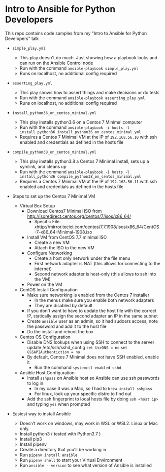 # Intro to Ansible for Python Developers

This repo contains code samples from my "Intro to Ansible for Python Developers" talk

* `simple_play.yml` 
  * This play doesn't do much.  Just showing how a playbook looks and can run on the Ansible Control node
  * Run with the command `ansible-playbook simple_play.yml`
  * Runs on localhost, no additional config required

* `asserting_play.yml`
  * This play shows how to assert things and make decisions or do tests
  * Run with the command `ansible-playbook asserting_play.yml`
  * Runs on localhost, no additional config required

* `install_python36_on_centos_minimal.yml`
  * This play installs python3.6 on a Centos 7 Minimal computer
  * Run with the command `ansible-playbook -i hosts -l install_python36 install_python36_on_centos_minimal.yml`
  * Requires a Centos 7 Minimal VM at the IP of `192.168.56.10` with ssh enabled and credentials as defined in the hosts file

* `compile_python38_on_centos_minimal.yml`
  * This play installs python3.8 a Centos 7 Minimal install, sets up a symlink, and cleans up
  * Run with the command `ansible-playbook -i hosts -l install_python36 compile_python38_on_centos_minimal.yml`
  * Requires a Centos 7 Minimal VM at the IP of `192.168.56.11` with ssh enabled and credentials as defined in the hosts file


* Steps to set up the Centos 7 Minimal VM
  * Virtual Box Setup
    * Download Centos7 Minimal ISO from http://isoredirect.centos.org/centos/7/isos/x86_64/
      * Specific File: xhttp://mirror.tocici.com/centos/7.7.1908/isos/x86_64/CentOS-7-x86_64-Minimal-1908.iso
    * Install VM from CentOS 7.7 minimal ISO
      * Create a new VM
      * Attach the ISO to the new VM
    * Configure Networking
      * Create a host only network under the file menu
      * First network adapter is NAT (this allows for connecting to the internet)
      * Second network adapter is host-only (this allows to ssh into the VM)
    * Power on the VM
  * CentOS Install Configuration
    * Make sure networking is enabled from the Centos 7 installer
      * In the menus make sure you enable both network adapters
      * They are disabled by default
    * If you don't want to have to update the host file with the correct IP, statically assign the second adapter an IP in the same subnet 
    * Create `ansible` user as an admin, so it had sudoers access, note the password and add it to the host file
    * Do the install and reboot the box
  * Centos OS Configuration
    * Disable DNS lookups when using SSH to connect to the server
        update /etc/ssh/sshd_config
          `set UseDNS = no`
          `set GSSAPIAuthentiction = no`
    * By default, Centos 7 Minimal does not have SSH enabled, enable it
        * Run the command `systemctl enabled sshd`
  * Ansible Host Configuration
    * Install `sshpass` on Ansible host so Ansible can use ssh passwords to log in
      * In my case it was a Mac, so I had to `brew install sshpass`
      * For linux, look up your specific distro to find out 
    * Add the ssh fingerprint to local hosts file by doing `ssh <host ip>` and typing `yes` when prompted

* Easiest way to install Ansible
    * Doesn't work on windows, may work in WSL or WSL2.  Linux or Mac only.
    * Install python3 ( tested with Python3.7 )
    * Install pip3
    * Install pipenv
    * Create a directory that you'll be working in
    * Run `pipenv install ansible`
    * Run `pipenv shell` to start your Virtual Environment
    * Run `ansible --version` to see what version of Ansible is installed

